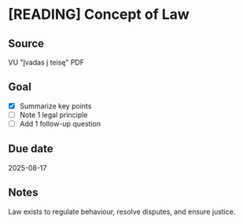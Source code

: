 # [READING] Concept of Law
## Source
VU "Įvadas į teisę" PDF

## Goal
- [x] Summarize key points
- [ ] Note 1 legal principle
- [ ] Add 1 follow-up question

## Due date
2025-08-17

## Notes
Law exists to regulate behaviour, resolve disputes, and ensure justice.
